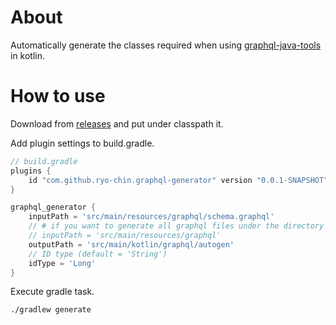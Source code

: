 # About
Automatically generate the classes required when using [graphql-java-tools](https://github.com/graphql-java-kickstart/graphql-java-tools) in kotlin.

# How to use
Download from [releases](https://github.com/ryo-chin/graphql-generator/releases) and put under classpath it.

Add plugin settings to build.gradle.
```groovy
// build.gradle
plugins {
    id "com.github.ryo-chin.graphql-generator" version "0.0.1-SNAPSHOT"
}

graphql_generator {
    inputPath = 'src/main/resources/graphql/schema.graphql' 
    // # if you want to generate all graphql files under the directory 
    // inputPath = 'src/main/resources/graphql'
    outputPath = 'src/main/kotlin/graphql/autogen'
    // ID type (default = 'String')
    idType = 'Long'
}
```
Execute gradle task.
```bash
./gradlew generate
```
